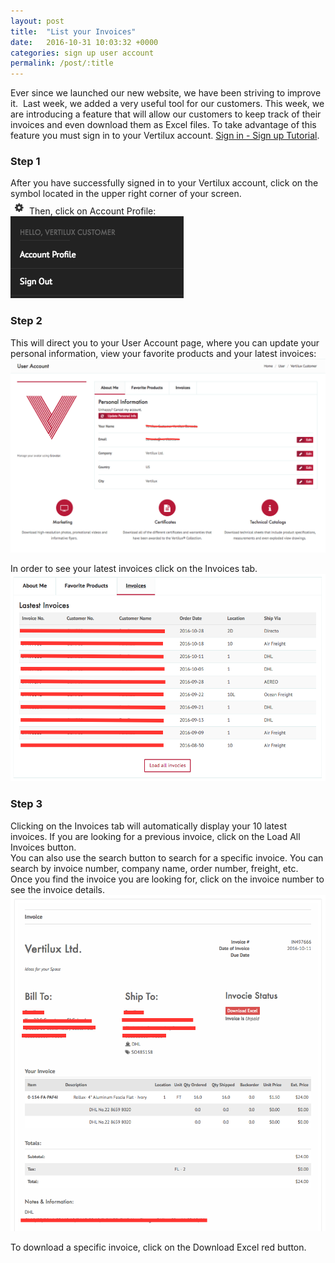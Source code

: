 ```yaml
---
layout: post
title:  "List your Invoices"
date:   2016-10-31 10:03:32 +0000
categories: sign up user account
permalink: /post/:title
---
```

Ever since we launched our new website, we have been striving to improve it. 
Last week, we added a very useful tool for our customers. This week, we are 
introducing a feature that will allow our customers to keep track of their 
invoices and even download them as Excel files. To take advantage of this 
feature you must sign in to your Vertilux account.
[Sign in - Sign up Tutorial](/post/how-to-sign-up).   

### Step 1
After you have successfully signed in to your Vertilux account, click on the 
symbol located in the upper right corner of your screen.   
![Cog - Top Right](/assets/images/posts/cog.png)
Then, click on Account Profile:   
![Acount Profile Link](/assets/images/posts/account_profile_link.png)   

### Step 2
This will direct you to your User Account page, where you can update your personal 
information, view your favorite products and your latest invoices:   
![Acount Profile](/assets/images/posts/profile.png)   

In order to see your latest invoices click on the Invoices tab.   
![Invoices Profiel](/assets/images/posts/profile_invocie.png)   

### Step 3
Clicking on the Invoices tab will automatically display your 10 latest invoices. 
If you are looking for a previous invoice, click on the Load All Invoices button.   
You can also use the search button to search for a specific invoice. You can search 
by invoice number, company name, order number, freight, etc.   
Once you find the invoice you are looking for, click on the invoice number to see 
the invoice details.   
![Invoice Details](/assets/images/posts/invoice_detail.png)   

To download a specific invoice, click on the Download Excel red button.
